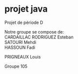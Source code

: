 # projet java
Projet de période D

Notre groupe se compose de:  
CARDAILLAC RODRIGUEZ Esteban  
SATOURI Mehdi  
HASSOUN Fadi

PRIGNEAUX Louis
  
Groupe 105

